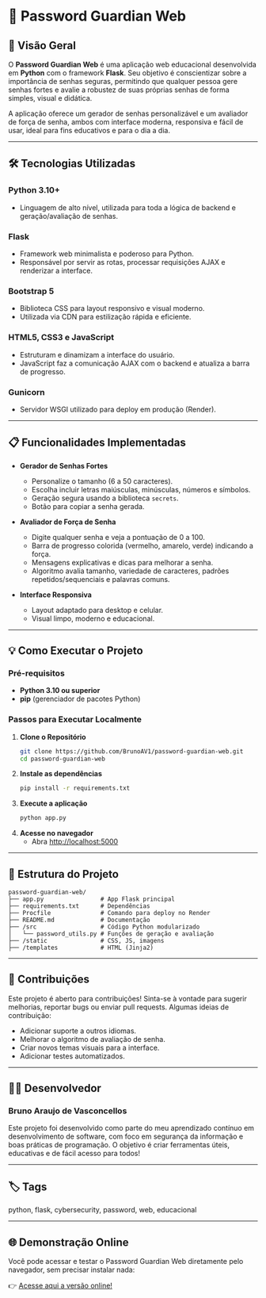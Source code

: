 # 🔐 Password Guardian Web

## 🚀 Visão Geral

O **Password Guardian Web** é uma aplicação web educacional desenvolvida em **Python** com o framework **Flask**. Seu objetivo é conscientizar sobre a importância de senhas seguras, permitindo que qualquer pessoa gere senhas fortes e avalie a robustez de suas próprias senhas de forma simples, visual e didática.

A aplicação oferece um gerador de senhas personalizável e um avaliador de força de senha, ambos com interface moderna, responsiva e fácil de usar, ideal para fins educativos e para o dia a dia.

---

## 🛠 Tecnologias Utilizadas

### **Python 3.10+**
- Linguagem de alto nível, utilizada para toda a lógica de backend e geração/avaliação de senhas.

### **Flask**
- Framework web minimalista e poderoso para Python.
- Responsável por servir as rotas, processar requisições AJAX e renderizar a interface.

### **Bootstrap 5**
- Biblioteca CSS para layout responsivo e visual moderno.
- Utilizada via CDN para estilização rápida e eficiente.

### **HTML5, CSS3 e JavaScript**
- Estruturam e dinamizam a interface do usuário.
- JavaScript faz a comunicação AJAX com o backend e atualiza a barra de progresso.

### **Gunicorn**
- Servidor WSGI utilizado para deploy em produção (Render).

---

## 📋 Funcionalidades Implementadas

- **Gerador de Senhas Fortes**
  - Personalize o tamanho (6 a 50 caracteres).
  - Escolha incluir letras maiúsculas, minúsculas, números e símbolos.
  - Geração segura usando a biblioteca `secrets`.
  - Botão para copiar a senha gerada.

- **Avaliador de Força de Senha**
  - Digite qualquer senha e veja a pontuação de 0 a 100.
  - Barra de progresso colorida (vermelho, amarelo, verde) indicando a força.
  - Mensagens explicativas e dicas para melhorar a senha.
  - Algoritmo avalia tamanho, variedade de caracteres, padrões repetidos/sequenciais e palavras comuns.

- **Interface Responsiva**
  - Layout adaptado para desktop e celular.
  - Visual limpo, moderno e educacional.

---

## 💡 Como Executar o Projeto

### Pré-requisitos
- **Python 3.10 ou superior**
- **pip** (gerenciador de pacotes Python)

### Passos para Executar Localmente

1. **Clone o Repositório**
    ```bash
    git clone https://github.com/BrunoAV1/password-guardian-web.git
    cd password-guardian-web
    ```
2. **Instale as dependências**
    ```bash
    pip install -r requirements.txt
    ```
3. **Execute a aplicação**
    ```bash
    python app.py
    ```
4. **Acesse no navegador**
    - Abra [http://localhost:5000](http://localhost:5000)


---

## 📁 Estrutura do Projeto

```
password-guardian-web/
├── app.py                # App Flask principal
├── requirements.txt      # Dependências
├── Procfile              # Comando para deploy no Render
├── README.md             # Documentação
├── /src                  # Código Python modularizado
│   └── password_utils.py # Funções de geração e avaliação
├── /static               # CSS, JS, imagens
├── /templates            # HTML (Jinja2)
```

---

## 🤝 Contribuições
Este projeto é aberto para contribuições! Sinta-se à vontade para sugerir melhorias, reportar bugs ou enviar pull requests. Algumas ideias de contribuição:
- Adicionar suporte a outros idiomas.
- Melhorar o algoritmo de avaliação de senha.
- Criar novos temas visuais para a interface.
- Adicionar testes automatizados.

---

## 🧑‍💻 Desenvolvedor
### Bruno Araujo de Vasconcellos

Este projeto foi desenvolvido como parte do meu aprendizado contínuo em desenvolvimento de software, com foco em segurança da informação e boas práticas de programação. O objetivo é criar ferramentas úteis, educativas e de fácil acesso para todos!

---

## 🏷️ Tags
python, flask, cybersecurity, password, web, educacional

---

## 🌐 Demonstração Online

Você pode acessar e testar o Password Guardian Web diretamente pelo navegador, sem precisar instalar nada:

👉 [Acesse aqui a versão online!](COLE_AQUI_O_LINK_DO_RENDER_QUANDO_PUBLICAR)



